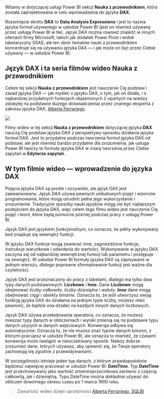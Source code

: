 Witamy w dotyczącej usługi Power BI sekcji **Nauka z przewodnikiem**, która została zaprojektowana w celu wprowadzenia do języka **DAX**.

Rozwinięcie skrótu **DAX** to **Data Analysis Expressions** i jest to nazwa języka formuł używanego w usłudze Power BI (jest on również używany przez usługę Power BI w tle). Język DAX można również znaleźć w innych ofertach firmy Microsoft, takich jak dodatek Power Pivot i widok tabelaryczny SSAS, ale ten zbiór tematów nauki z przewodnikiem koncentruje się na używaniu języka DAX — i jak może on być przez Ciebie używany — w usłudze Power BI.

## <a name="dax-and-this-guided-learning-video-series"></a>Język DAX i ta seria filmów wideo Nauka z przewodnikiem
Celem tej sekcji **Nauka z przewodnikiem** jest nauczenie Cię podstaw i zasad języka DAX — jak myśleć o języku DAX, o tym, jak on działa, i o najbardziej przydatnych funkcjach objaśnionych (i opartych na wiedzy zdobytej na podstawie dużego doświadczenia) przez znanego eksperta z zakresu języka DAX, [Alberta Ferrariego](http://www.sqlbi.com/learning-dax/?utm_source=powerbi&utm_medium=marketing&utm_campaign=after-summit).

![](media/7-1-intro-to-dax/intro_dax_6_alberto_ferrari.png)

Filmy wideo w tej sekcji **Nauka z przewodnikiem** dotyczącej języka **DAX** nauczą Cię podstaw języka DAX z perspektywy sposobu działania języka formuł DAX. Jest to przydatne podczas tworzenia formuł języka DAX od podstaw, ale jest również bardzo przydatne dla zrozumienia, jak usługa Power BI tworzy te formuły języka DAX w miarę tworzenia przez Ciebie zapytań w **Edytorze zapytań**.

## <a name="in-this-video---introduction-to-dax"></a>W tym filmie wideo — wprowadzenie do języka DAX
Pojęcia języka DAX są proste i oczywiste, ale język DAX jest zaawansowany. Język DAX używa pewnych unikatowych pojęć i wzorców programowania, które mogą utrudnić pełne jego wykorzystanie i zrozumienie. Tradycyjne sposoby nauki języków mogą nie być najlepszym podejściem do języka DAX, więc celem tego filmu wideo jest nauczenie Cię pojęć i teorii, które będą pomocne później podczas pracy z usługą Power BI.

Język DAX jest *językiem funkcjonalnym*, co oznacza, że pełny wykonywany kod znajduje się wewnątrz funkcji.

W języku DAX funkcje mogą zawierać inne, zagnieżdżone funkcje, instrukcje warunkowe i odwołania do wartości. Wykonywanie w języku DAX zaczyna się od najbardziej wewnętrznej funkcji lub parametru i postępuje na zewnątrz. W usłudze Power BI formuły języka DAX są zapisywane w jednym wierszu, dlatego poprawne sformatowanie funkcji jest ważne dla czytelności.

Język DAX jest przeznaczony do pracy z tabelami, dlatego ma tylko dwa typy danych podstawowych: **Liczbowe** i **Inne**. Dane **Liczbowe** mogą obejmować *liczby całkowite*, *liczby dziesiętne* i *waluty*. **Inne** dane mogą obejmować *ciągi* i *obiekty binarne*. Oznacza to, że jeśli utworzysz swoją funkcję języka DAX do działania na jednym typie liczby, możesz mieć pewność, że będzie ona działać na każdych innych danych liczbowych.

Język DAX używa przeładowania operatora, co oznacza, że możesz mieszać typy danych w obliczeniach i wyniki zmienią się na podstawie typu danych użytych w danych wejściowych. Konwersja odbywa się automatycznie. Oznacza to, że nie musisz znać typów danych kolumn, z którymi pracujesz w usłudze Power BI, ale oznacza to również, że czasami konwersja może nastąpić w nieoczekiwany sposób. Należy dobrze zrozumieć dane, których używasz, aby upewnić się, że Twoje operatory zachowują się zgodnie z przewidywaniami.

W szczególności istnieje jeden typ danych, z którym prawdopodobnie będziesz najwięcej pracować w usłudze Power BI: **DateTime**. Typ **DateTime** jest przechowywany jako wartość zmiennoprzecinkowa zarówno z częścią całkowitą, jak i dziesiętną. Typu DateTime można dokładnie używać do obliczeń dowolnego okresu czasu po 1 marca 1900 roku.

> Zawartość wideo dzięki uprzejmości [Alberta Ferrariego, SQLBI](http://www.sqlbi.com/learning-dax/?utm_source=powerbi&utm_medium=marketing&utm_campaign=after-summit)
> 
> 

